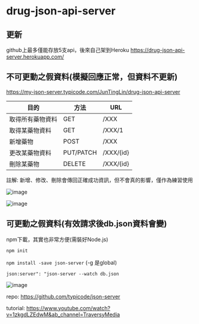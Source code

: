 # drug-json-api-server

## 更新
github上最多僅能存放5支api，後來自己架到Heroku
https://drug-json-api-server.herokuapp.com/

## 不可更動之假資料(模擬回應正常，但資料不更新)

https://my-json-server.typicode.com/JunTingLin/drug-json-api-server


| 目的       | 方法        | URL         |
| -------- | --------- | ----------- |
| 取得所有藥物資料 | GET       | /XXX      |
| 取得某藥物資料  | GET       | /XXX/1    |
| 新增藥物     | POST      | /XXX      |
| 更改某藥物資料  | PUT/PATCH | /XXX/{id} |
| 刪除某藥物    | DELETE    | /XXX/{id} |

註解: 新增、修改、刪除會傳回正確成功資訊，但不會真的影響，僅作為練習使用

![image](https://user-images.githubusercontent.com/92431095/221526122-d82df3b9-c9af-43d8-99d7-f898aafd7376.png)

![image](https://user-images.githubusercontent.com/92431095/221526491-8dab3888-3b55-41a5-af10-6f7d56892fef.png)

## 可更動之假資料(有效請求後db.json資料會變)
npm下載，其實也非常方便(需裝好Node.js)

`npm init`

`npm install -save json-server`
(-g 是global)

`json:server": "json-server --watch db.json`

![image](https://user-images.githubusercontent.com/92431095/221579582-6260780a-a8ee-4de8-9a6b-194f2e77acea.png)


repo: https://github.com/typicode/json-server

tutorial: https://www.youtube.com/watch?v=1zkgdLZEdwM&ab_channel=TraversyMedia




